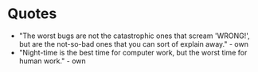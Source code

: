 # Quotes
* "The worst bugs are not the catastrophic ones that scream 'WRONG!', but are the not-so-bad ones that you can sort of explain away." - own
* "Night-time is the best time for computer work, but the worst time for human work." - own